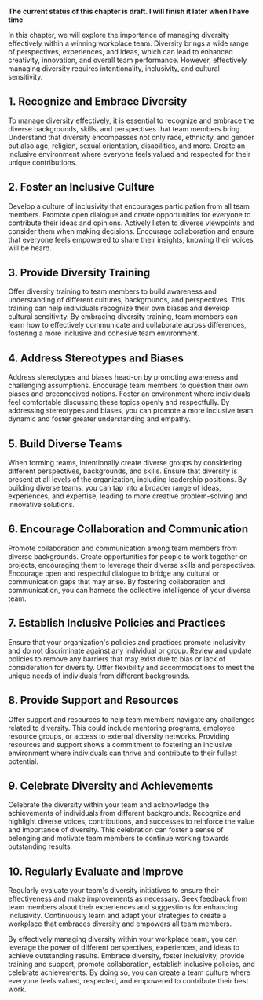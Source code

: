 **The current status of this chapter is draft. I will finish it later when I have time**

In this chapter, we will explore the importance of managing diversity effectively within a winning workplace team. Diversity brings a wide range of perspectives, experiences, and ideas, which can lead to enhanced creativity, innovation, and overall team performance. However, effectively managing diversity requires intentionality, inclusivity, and cultural sensitivity.

**1. Recognize and Embrace Diversity**
--------------------------------------

To manage diversity effectively, it is essential to recognize and embrace the diverse backgrounds, skills, and perspectives that team members bring. Understand that diversity encompasses not only race, ethnicity, and gender but also age, religion, sexual orientation, disabilities, and more. Create an inclusive environment where everyone feels valued and respected for their unique contributions.

**2. Foster an Inclusive Culture**
----------------------------------

Develop a culture of inclusivity that encourages participation from all team members. Promote open dialogue and create opportunities for everyone to contribute their ideas and opinions. Actively listen to diverse viewpoints and consider them when making decisions. Encourage collaboration and ensure that everyone feels empowered to share their insights, knowing their voices will be heard.

**3. Provide Diversity Training**
---------------------------------

Offer diversity training to team members to build awareness and understanding of different cultures, backgrounds, and perspectives. This training can help individuals recognize their own biases and develop cultural sensitivity. By embracing diversity training, team members can learn how to effectively communicate and collaborate across differences, fostering a more inclusive and cohesive team environment.

**4. Address Stereotypes and Biases**
-------------------------------------

Address stereotypes and biases head-on by promoting awareness and challenging assumptions. Encourage team members to question their own biases and preconceived notions. Foster an environment where individuals feel comfortable discussing these topics openly and respectfully. By addressing stereotypes and biases, you can promote a more inclusive team dynamic and foster greater understanding and empathy.

**5. Build Diverse Teams**
--------------------------

When forming teams, intentionally create diverse groups by considering different perspectives, backgrounds, and skills. Ensure that diversity is present at all levels of the organization, including leadership positions. By building diverse teams, you can tap into a broader range of ideas, experiences, and expertise, leading to more creative problem-solving and innovative solutions.

**6. Encourage Collaboration and Communication**
------------------------------------------------

Promote collaboration and communication among team members from diverse backgrounds. Create opportunities for people to work together on projects, encouraging them to leverage their diverse skills and perspectives. Encourage open and respectful dialogue to bridge any cultural or communication gaps that may arise. By fostering collaboration and communication, you can harness the collective intelligence of your diverse team.

**7. Establish Inclusive Policies and Practices**
-------------------------------------------------

Ensure that your organization's policies and practices promote inclusivity and do not discriminate against any individual or group. Review and update policies to remove any barriers that may exist due to bias or lack of consideration for diversity. Offer flexibility and accommodations to meet the unique needs of individuals from different backgrounds.

**8. Provide Support and Resources**
------------------------------------

Offer support and resources to help team members navigate any challenges related to diversity. This could include mentoring programs, employee resource groups, or access to external diversity networks. Providing resources and support shows a commitment to fostering an inclusive environment where individuals can thrive and contribute to their fullest potential.

**9. Celebrate Diversity and Achievements**
-------------------------------------------

Celebrate the diversity within your team and acknowledge the achievements of individuals from different backgrounds. Recognize and highlight diverse voices, contributions, and successes to reinforce the value and importance of diversity. This celebration can foster a sense of belonging and motivate team members to continue working towards outstanding results.

**10. Regularly Evaluate and Improve**
--------------------------------------

Regularly evaluate your team's diversity initiatives to ensure their effectiveness and make improvements as necessary. Seek feedback from team members about their experiences and suggestions for enhancing inclusivity. Continuously learn and adapt your strategies to create a workplace that embraces diversity and empowers all team members.

By effectively managing diversity within your workplace team, you can leverage the power of different perspectives, experiences, and ideas to achieve outstanding results. Embrace diversity, foster inclusivity, provide training and support, promote collaboration, establish inclusive policies, and celebrate achievements. By doing so, you can create a team culture where everyone feels valued, respected, and empowered to contribute their best work.

